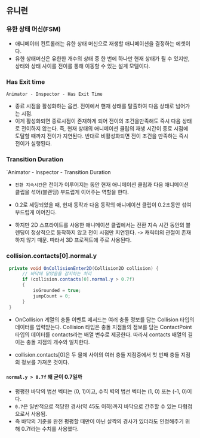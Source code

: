 
## 유니런

### 유한 상태 머신(FSM)

- 애니메이터 컨트롤러는 유한 상태 머신으로 재생할 애니메이션을 결정하는 에셋이다.
- 유한 상태머신은 유한한 개수의 상태 중 한 번에 하나만 현재 상태가 될 수 있지만, 상태와 상태 사이를 전이를 통해 이동할 수 있는 설계 모델이다.

### Has Exit time

`Animator - Inspector - Has Exit Time`

- 종료 시점을 활성화하는 옵션. 전이에서 핸재 상태를 탈출하여 다음 상태로 넘어가는 시점. 
- 이게 활성화되면 종료시점이 존재하게 되어 전이의 조건을만족해도 즉시 다음 상태로 전이하지 않는다. 즉, 현재 상태의 애니메이션 클립의 재생 시간이 종료 시점에 도달할 때까지 전이가 지연된다. 반대로 비활성화되면 전이 조건을 만족하는 즉시 전이가 실행된다.

### Transition Duration

`Animator - Inspector - Transition Duration

- `전환 지속시간`은 전이가 이루어지는 동안 현재 애니메이션 클립과 다음 애니메이션 클립을 섞어(블랜딩) 부드럽게 이어주는 역할을 한다.

- 0.2로 세팅되었을 때, 현재 동작과 다음 동작의 애니메이션 클립이 0.2초동안 섞여 부드럽게 이어진다.

- 하지만 2D 스프라이트를 사용한 애니메이션 클립에서는 전환 지속 시간 동안의 블렌딩이 정상적으로 동작하지 않고 전이 시점만 지연된다. -> 캐릭터의 관절이 존재하지 않기 때문. 따라서 3D 프로젝트에 주로 사용된다.

### collision.contacts[0].normal.y

~~~ cs
 private void OnCollisionEnter2D(Collision2D collision) {
      // 바닥에 닿았음을 감지하는 처리
      if (collision.contacts[0].normal.y > 0.7f)
      {
          isGrounded = true;
          jumpCount = 0;
      }
 }
~~~
- OnCollision 계열의 충돌 이벤트 메서드는 여러 충돌 정보를 담는 Collision 타입의 데이터를 입력받는다. Collision 타입은 충돌 지점들의 점보를 담는 ContactPoint 타입의 데이터를 contacts라는 배열 변수로 제공한다. 따라서 contacts 배열의 길이는 충돌 지점의 개수와 일치한다.

- collision.contacts[0]은 두 물체 사이의 여러 충돌 지점중에서 첫 번째 충돌 지점의 정보를 가져온 것이다.

#### **`normal.y > 0.7f`** 왜 굳이 0.7일까

- 평평한 바닥의 법선 벡터는 (0, 1)이고, 수직 벽의 법선 벡터는 (1, 0) 또는 (-1, 0)이다.
- `0.7`은 일반적으로 적당한 경사(약 45도 이하)까지 바닥으로 간주할 수 있는 타협점으로서 사용됨. 
- 즉 바닥의 기준을 완전 평평할 때만이 아닌 살짝의 경사가 있더라도 인정해주기 위해 0.7f라는 수치를 사용했다. 